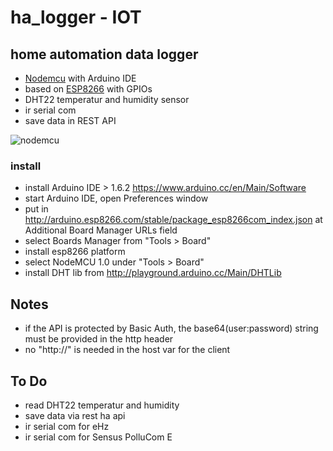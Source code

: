 # ha_logger - IOT
## home automation data logger

- [Nodemcu](http://nodemcu.com/index_en.html) with Arduino IDE
- based on [ESP8266](http://www.esp8266.com) with GPIOs
- DHT22 temperatur and humidity sensor
- ir serial com
- save data in REST API

![nodemcu](http://nodemcu.com/images/thumbnail/c1s.jpg_450x300.jpg)

### install

- install Arduino IDE > 1.6.2 https://www.arduino.cc/en/Main/Software
- start Arduino IDE, open Preferences window
- put in http://arduino.esp8266.com/stable/package_esp8266com_index.json at Additional Board Manager URLs field
- select Boards Manager from "Tools > Board"
- install esp8266 platform 
- select NodeMCU 1.0 under "Tools > Board"
- install DHT lib from http://playground.arduino.cc/Main/DHTLib

## Notes
- if the API is protected by Basic Auth, the base64(user:password) string must be provided in the http header
- no "http://" is needed in the host var for the client

## To Do
- read DHT22 temperatur and humidity
- save data via rest ha api
- ir serial com for eHz
- ir serial com for Sensus PolluCom E
